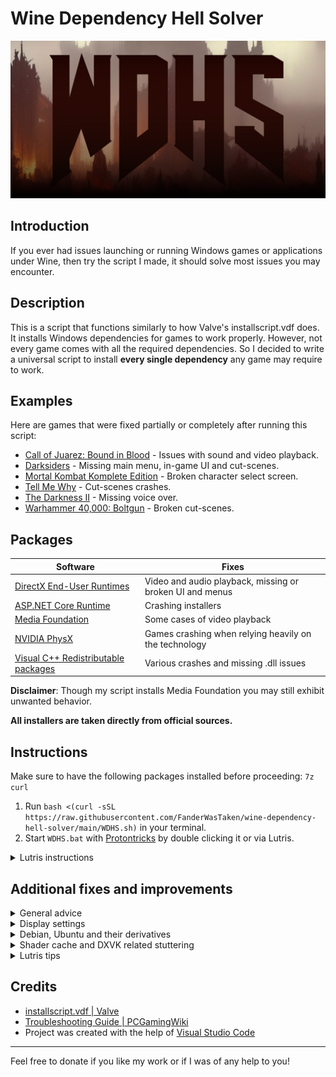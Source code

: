 # Wine Dependency Hell Solver

![logo](WDHS.png)

## Introduction

If you ever had issues launching or running Windows games or applications under Wine, then try the script I made, it should solve most issues you may encounter.

## Description

This is a script that functions similarly to how Valve's installscript.vdf does. It installs Windows dependencies for games to work properly. However, not every game comes with all the required dependencies. So I decided to write a universal script to install **every single dependency** any game may require to work.

## Examples

Here are games that were fixed partially or completely after running this script:

- [Call of Juarez: Bound in Blood](https://github.com/ValveSoftware/Proton/issues/1831) - Issues with sound and video playback.
- [Darksiders](https://github.com/ValveSoftware/Proton/issues/264) - Missing main menu, in-game UI and cut-scenes.
- [Mortal Kombat Komplete Edition](https://github.com/ValveSoftware/Proton/issues/1185) - Broken character select screen.
- [Tell Me Why](https://github.com/ValveSoftware/Proton/issues/6829) - Cut-scenes crashes.
- [The Darkness II](https://github.com/ValveSoftware/Proton/issues/563) - Missing voice over.
- [Warhammer 40,000: Boltgun](https://github.com/ValveSoftware/Proton/issues/6795) - Broken cut-scenes.

## Packages

| Software                                                                                              | Fixes                                                    |
| ----------------------------------------------------------------------------------------------------- | -------------------------------------------------------- |
| [DirectX End-User Runtimes](https://www.microsoft.com/en-us/download/details.aspx?id=8109)            | Video and audio playback, missing or broken UI and menus |
| [ASP.NET Core Runtime](https://dotnet.microsoft.com/en-us/download)                                   | Crashing installers                                      |
| [Media Foundation](https://github.com/z0z0z/mf-installcab)                                            | Some cases of video playback                             |
| [NVIDIA PhysX](https://www.nvidia.com/en-us/drivers/physx/9_09_0428/physx_9-09-0428_whql/)            | Games crashing when relying heavily on the technology    |
| [Visual C++ Redistributable packages](https://www.microsoft.com/en-us/download/details.aspx?id=30679) | Various crashes and missing .dll issues                  |

**Disclaimer**: Though my script installs Media Foundation you may still exhibit unwanted behavior.

**All installers are taken directly from official sources.**

## Instructions

Make sure to have the following packages installed before proceeding: `7z curl`

1. Run `bash <(curl -sSL https://raw.githubusercontent.com/FanderWasTaken/wine-dependency-hell-solver/main/WDHS.sh)` in your terminal.
2. Start `WDHS.bat` with [Protontricks](https://github.com/Matoking/protontricks) by double clicking it or via Lutris.

<details>
    <summary> Lutris instructions</summary>
      
![lutris step one](lutris_1.png)

![lutris step two](lutris_2.png)

</details>

## Additional fixes and improvements

<details><summary> General advice</summary>

Ultimately, through my own experience, I've found that running a semi-rolling release distro would result in best game to work ratio. That means that your system will be stable, in a sense that it won't crash often and behave unpredictably, but also you will rip the benefits of newer Mesa updates and general Linux Kernel performance and stability improvements. So I wouldn't recommend using something like Ubuntu or Debian Stable for general-purpose computing. My recommendations would include: Fedora, Debian Testing, Debian Sid, Arch Linux.
</details>

<details><summary> Display settings</summary>

Wayland helps to alleviate most issues related to screen-tearing, frame pacing and input latency. If you're experiencing screen-tearing or bad frame pacing, e.g. lag, on X11, please follow [this guide](https://linuxreviews.org/HOWTO_fix_screen_tearing).
</details>

<details><summary> Debian, Ubuntu and their derivatives</summary>

On Debian and Ubuntu base distros you need to install drivers.

- For AMD use this command: `sudo dpkg --add-architecture i386 && sudo apt update && sudo apt upgrade && sudo apt install libgl1-mesa-dri:i386 mesa-vulkan-drivers mesa-vulkan-drivers:i386`

- For NVIDIA your distro should offer you a way to download a driver upon first boot or have them pre-installed. Run this command to add packages that may not have been installed automatically: `sudo dpkg --add-architecture i386 && sudo apt update && sudo apt install -y libvulkan1 libvulkan1:i386`

**I highly discourage you from using PPAs for Mesa or NVIDIA Drivers** as they can potentially brick your system. And if you do update in that way, please use `ppa-purge` in order to remove these packages if any issues do arise.

</details>

<details><summary> Shader cache and DXVK related stuttering</summary>

In order to minimize stuttering with Bottles or Lutris on Mesa under version 23.1, use [dxvk-async](https://github.com/Sporif/dxvk-async). For Lutris you can install it into `~/.local/share/lutris/runtime/dxvk`. Add `DXVK_ASYNC=1` environment variable to your games to enable asynchronous DXVK shader compilation.

**Mesa 23.1 made GPL the default way of working with shaders. That means that there would be a severe reduction in stutters one could encounter while using DXVK for Windows games. There is no need to use patched DXVK versions if you have newer Mesa.**

</details>

<details><summary> Lutris tips</summary>

Make sure to disable `DXVK-NVAPI DLSS` for the Wine runner in Lutris as it can cause games to crash on AMD GPUs.
</details>

## Credits

- [installscript.vdf | Valve](https://partner.steamgames.com/doc/sdk/installscripts)
- [Troubleshooting Guide | PCGamingWiki](https://www.pcgamingwiki.com/wiki/Troubleshooting_guide)
- Project was created with the help of [Visual Studio Code](https://code.visualstudio.com/)

---

Feel free to donate if you like my work or if I was of any help to you!
